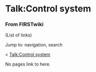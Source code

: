 # Talk:Control system

### From FIRSTwiki

(List of links)

Jump to: navigation, search

&lt; [Talk:Control system](/index.php?title=Talk:Control_system&redirect=no
"Talk:Control system" )  

No pages link to here.

